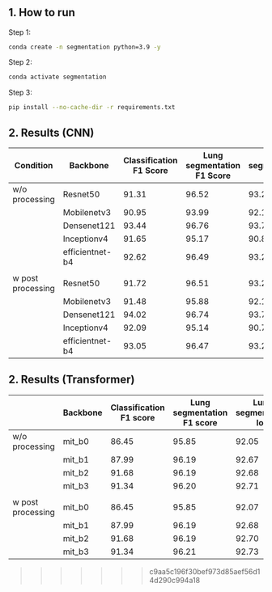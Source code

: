 #


## 1. How to run

Step 1:
```bash
conda create -n segmentation python=3.9 -y
```

Step 2: 
```bash
conda activate segmentation
```

Step 3:
```bash
pip install --no-cache-dir -r requirements.txt
```
## 2. Results (CNN)


| Condition          | Backbone        | Classification F1 Score | Lung segmentation F1 Score | Lung segmentation IoU | Lung segmentation Dice | Infection segmentation F1 Score | Infection segmentation IoU | Infection segmentation Dice | Mean F1 |
|--------------------|----------------|-----------------------|--------------------------|---------------------|----------------------|--------------------------------|---------------------------|---------------------------|---------|
| w/o processing      | Resnet50        | 91.31                 | 96.52                    | 93.29               | 96.48                | 81.59                          | 68.64                     | 78.10                     | 89.80   |
|                    | Mobilenetv3     | 90.95                 | 93.99                    | 92.15               | 95.83                | 83.99                          | 73.19                     | 82.71                     | 89.64   |
|                    | Densenet121     | 93.44                 | 96.76                    | 93.75               | 96.73                | 86.39                          | 76.55                     | 85.07                     | 92.19   |
|                    | Inceptionv4     | 91.65                 | 95.17                    | 90.81               | 95.09                | 80.65                          | 68.77                     | 79.21                     | 89.15   |
|                    | efficientnet-b4 | 92.62                 | 96.49                    | 93.23               | 96.45                | 85.39                          | 75.56                     | 84.36                     | 91.50   |
|                    |                |                         |                          |                     |                       |                                |                            |                            |         |
| w post processing  | Resnet50        | 91.72                 | 96.51                    | 93.27               | 96.46                | 82.50                          | 69.97                     | 78.17                     | 90.24   |
|                    | Mobilenetv3     | 91.48                 | 95.88                    | 92.11               | 95.79                | 85.31                          | 75.38                     | 83.69                     | 90.89   |
|                    | Densenet121     | 94.02                 | 96.74                    | 93.72               | 96.70                | 87.34                          | 78.18                     | 85.65                     | 92.70   |
|                    | Inceptionv4     | 92.09                 | 95.14                    | 90.77               | 95.05                | 82.21                          | 71.30                     | 80.39                     | 89.81   |
|                    | efficientnet-b4 | 93.05                 | 96.47                    | 93.20               | 96.42                | 86.62                          | 77.53                     | 85.27                     | 92.04   |

## 2. Results (Transformer)

|                  | Backbone | Classification F1 score | Lung segmentation F1 score | Lung segmentation IoU | Lung segmentation Dice | Infection segmentation F1 score | Infection segmentation IoU | Infection segmentation Dice | Mean F1 score |
|------------------|----------|--------------------------|---------------------------|-----------------------|------------------------|--------------------------------|-----------------------------|------------------------------|---------------|
| w/o processing   | mit_b0   | 86.45                    | 95.85                     | 92.05                 | 95.73                  | 83.86                          | 72.42                       | 78.23                        | 88.72         |
|                  | mit_b1   | 87.99                    | 96.19                     | 92.67                 | 96.10                  | 85.72                          | 75.48                       | 81.09                        | 89.97         |
|                  | mit_b2   | 91.68                    | 96.19                     | 92.68                 | 96.10                  | 87.30                          | 78.49                       | 84.08                        | 91.72         |
|                  | mit_b3   | 91.34                    | 96.20                     | 92.71                 | 96.11                  | 86.62                          | 77.25                       | 82.92                        | 91.38         |
|                  |          |                          |                           |                       |                        |                                |                             |                              |               |
| w post processing | mit_b0   | 86.45                    | 95.85                     | 92.07                 | 95.74                  | 84.10                          | 72.85                       | 78.65                        | 88.8          |
|                  | mit_b1   | 87.99                    | 96.19                     | 92.68                 | 96.11                  | 86.03                          | 75.93                       | 81.54                        | 90.07         |
|                  | mit_b2   | 91.68                    | 96.19                     | 92.70                 | 96.11                  | 87.74                          | 79.02                       | 84.59                        | 91.87         |
|                  | mit_b3   | 91.34                    | 96.21                     | 92.73                 | 96.13                  | 86.89                          | 77.60                       | 83.26                        | 91.48         |
>>>>>>> c9aa5c196f30bef973d85aef56d14d290c994a18
